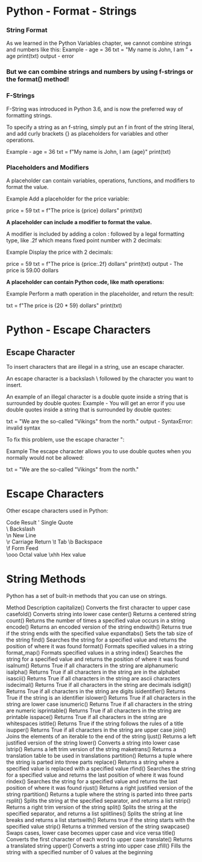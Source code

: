 # Python - Format - Strings
### String Format
As we learned in the Python Variables chapter, we cannot combine strings and numbers like this:
Example -
age = 36
txt = "My name is John, I am " + age
print(txt)
output - error

### But we can combine strings and numbers by using f-strings or the format() method!

### F-Strings
F-String was introduced in Python 3.6, and is now the preferred way of formatting strings.

To specify a string as an f-string, simply put an f in front of the string literal, and add curly brackets {} as placeholders for variables and other operations.

Example - 
age = 36
txt = f"My name is John, I am {age}"
print(txt)

### Placeholders and Modifiers
A placeholder can contain variables, operations, functions, and modifiers to format the value.

Example
Add a placeholder for the price variable:

price = 59
txt = f"The price is {price} dollars"
print(txt)

**A placeholder can include a modifier to format the value.**

A modifier is included by adding a colon : followed by a legal formatting type, like .2f which means fixed point number with 2 decimals:

Example
Display the price with 2 decimals:

price = 59
txt = f"The price is {price:.2f} dollars"
print(txt)
output - The price is 59.00 dollars

**A placeholder can contain Python code, like math operations:**

Example
Perform a math operation in the placeholder, and return the result:

txt = f"The price is {20 * 59} dollars"
print(txt)

# Python - Escape Characters

## Escape Character
To insert characters that are illegal in a string, use an escape character.

An escape character is a backslash \ followed by the character you want to insert.

An example of an illegal character is a double quote inside a string that is surrounded by double quotes:
Example - 
You will get an error if you use double quotes inside a string that is surrounded by double quotes:

txt = "We are the so-called "Vikings" from the north."
output - SyntaxError: invalid syntax

To fix this problem, use the escape character \":

Example
The escape character allows you to use double quotes when you normally would not be allowed:

txt = "We are the so-called \"Vikings\" from the north."

# Escape Characters
Other escape characters used in Python:

Code	Result
\'	Single Quote	
\\	Backslash	
\n	New Line	
\r	Carriage Return	
\t	Tab	
\b	Backspace	
\f	Form Feed	
\ooo	Octal value	
\xhh	Hex value	

# String Methods

Python has a set of built-in methods that you can use on strings.


Method	Description
capitalize()	Converts the first character to upper case
casefold()	Converts string into lower case
center()	Returns a centered string
count()	Returns the number of times a specified value occurs in a string
encode()	Returns an encoded version of the string
endswith()	Returns true if the string ends with the specified value
expandtabs()	Sets the tab size of the string
find()	Searches the string for a specified value and returns the position of where it was found
format()	Formats specified values in a string
format_map()	Formats specified values in a string
index()	Searches the string for a specified value and returns the position of where it was found
isalnum()	Returns True if all characters in the string are alphanumeric
isalpha()	Returns True if all characters in the string are in the alphabet
isascii()	Returns True if all characters in the string are ascii characters
isdecimal()	Returns True if all characters in the string are decimals
isdigit()	Returns True if all characters in the string are digits
isidentifier()	Returns True if the string is an identifier
islower()	Returns True if all characters in the string are lower case
isnumeric()	Returns True if all characters in the string are numeric
isprintable()	Returns True if all characters in the string are printable
isspace()	Returns True if all characters in the string are whitespaces
istitle()	Returns True if the string follows the rules of a title
isupper()	Returns True if all characters in the string are upper case
join()	Joins the elements of an iterable to the end of the string
ljust()	Returns a left justified version of the string
lower()	Converts a string into lower case
lstrip()	Returns a left trim version of the string
maketrans()	Returns a translation table to be used in translations
partition()	Returns a tuple where the string is parted into three parts
replace()	Returns a string where a specified value is replaced with a specified value
rfind()	Searches the string for a specified value and returns the last position of where it was found
rindex()	Searches the string for a specified value and returns the last position of where it was found
rjust()	Returns a right justified version of the string
rpartition()	Returns a tuple where the string is parted into three parts
rsplit()	Splits the string at the specified separator, and returns a list
rstrip()	Returns a right trim version of the string
split()	Splits the string at the specified separator, and returns a list
splitlines()	Splits the string at line breaks and returns a list
startswith()	Returns true if the string starts with the specified value
strip()	Returns a trimmed version of the string
swapcase()	Swaps cases, lower case becomes upper case and vice versa
title()	Converts the first character of each word to upper case
translate()	Returns a translated string
upper()	Converts a string into upper case
zfill()	Fills the string with a specified number of 0 values at the beginning


















